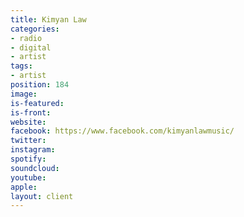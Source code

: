 ```yaml
---
title: Kimyan Law
categories:
- radio
- digital
- artist
tags:
- artist
position: 184
image: 
is-featured: 
is-front: 
website: 
facebook: https://www.facebook.com/kimyanlawmusic/
twitter: 
instagram: 
spotify: 
soundcloud: 
youtube: 
apple: 
layout: client
---
```


